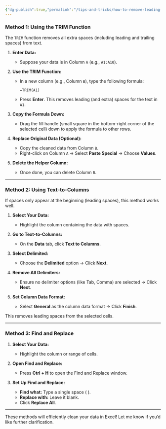 ```yaml
---
{"dg-publish":true,"permalink":"/tips-and-tricks/how-to-remove-leading-spaces-from-text-in-excel/","noteIcon":"","created":"2024-11-23T03:54:50.527+05:30","updated":"2024-11-23T04:11:37.387+05:30"}
---
```


### **Method 1: Using the TRIM Function**

The `TRIM` function removes all extra spaces (including leading and trailing spaces) from text.

1. **Enter Data:**
    
    - Suppose your data is in Column `A` (e.g., `A1:A10`).
2. **Use the TRIM Function:**
    
    - In a new column (e.g., Column `B`), type the following formula:
        
        ```
        =TRIM(A1)
        ```
        
    - Press **Enter**. This removes leading (and extra) spaces for the text in `A1`.
3. **Copy the Formula Down:**
    
    - Drag the fill handle (small square in the bottom-right corner of the selected cell) down to apply the formula to other rows.
4. **Replace Original Data (Optional):**
    
    - Copy the cleaned data from Column `B`.
    - Right-click on Column `A` → Select **Paste Special** → Choose **Values**.
5. **Delete the Helper Column:**
    
    - Once done, you can delete Column `B`.

---

### **Method 2: Using Text-to-Columns**

If spaces only appear at the beginning (leading spaces), this method works well.

1. **Select Your Data:**
    
    - Highlight the column containing the data with spaces.
2. **Go to Text-to-Columns:**
    
    - On the **Data** tab, click **Text to Columns**.
3. **Select Delimited:**
    
    - Choose the **Delimited** option → Click **Next**.
4. **Remove All Delimiters:**
    
    - Ensure no delimiter options (like Tab, Comma) are selected → Click **Next**.
5. **Set Column Data Format:**
    
    - Select **General** as the column data format → Click **Finish**.

This removes leading spaces from the selected cells.

---

### **Method 3: Find and Replace**

1. **Select Your Data:**
    
    - Highlight the column or range of cells.
2. **Open Find and Replace:**
    
    - Press **Ctrl + H** to open the Find and Replace window.
3. **Set Up Find and Replace:**
    
    - **Find what:** Type a single space ( ).
    - **Replace with:** Leave it blank.
    - Click **Replace All**.

---

These methods will efficiently clean your data in Excel! Let me know if you’d like further clarification.